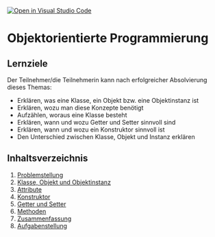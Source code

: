 [![Open in Visual Studio Code](https://classroom.github.com/assets/open-in-vscode-718a45dd9cf7e7f842a935f5ebbe5719a5e09af4491e668f4dbf3b35d5cca122.svg)](https://classroom.github.com/online_ide?assignment_repo_id=14660496&assignment_repo_type=AssignmentRepo)
# Objektorientierte Programmierung

## Lernziele
Der Teilnehmer/die Teilnehmerin kann nach erfolgreicher Absolvierung dieses Themas:
- Erklären, was eine Klasse, ein Objekt bzw. eine Objektinstanz ist
- Erklären, wozu man diese Konzepte benötigt
- Aufzählen, woraus eine Klasse besteht
- Erklären, wann und wozu Getter und Setter sinnvoll sind
- Erklären, wann und wozu ein Konstruktor sinnvoll ist
- Den Unterschied zwischen Klasse, Objekt und Instanz erklären

## Inhaltsverzeichnis

1. [Problemstellung](01-problemstellung.md)
1. [Klasse, Objekt und Objektinstanz](02-klasse-objekt-instanz.md)
1. [Attribute](03-attribute.md)
1. [Konstruktor](04-konstruktoren.md)
1. [Getter und Setter](05-getter-setter.md)
1. [Methoden](06-methoden.md)
1. [Zusammenfassung](07-zusammenfassung.md)
1. [Aufgabenstellung](XX-aufgabenstellung.md)
